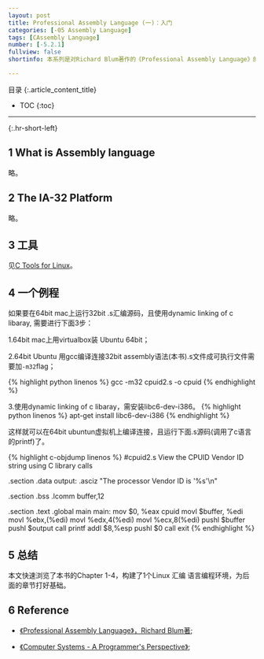 ```yaml
---
layout: post
title: Professional Assembly Language (一)：入门
categories: [-05 Assembly Language]
tags: [CAssembly Language]
number: [-5.2.1]
fullview: false
shortinfo: 本系列是对Richard Blum著作的《Professional Assembly Language》的读书总结。本文是第1篇笔记《Professional Assembly Language (一)：入门》。

---
```

目录
{:.article_content_title}


* TOC
{:toc}

---
{:.hr-short-left}



## 1 What is Assembly language ##

略。

## 2 The IA-32 Platform ##

略。

## 3 工具 ##


见[C Tools for Linux]({{site.baseurl}}/00%20c/2014/06/30/A1-Linux-C-%E5%B7%A5%E5%85%B7.html)。

## 4 一个例程 ##

如果要在64bit mac上运行32bit .s汇编源码，且使用dynamic linking of c libaray, 需要进行下面3步：

1.64bit mac上用virtualbox装 Ubuntu 64bit；

2.64bit Ubuntu 用gcc编译连接32bit assembly语法(本书).s文件成可执行文件需要加`-m32`flag；

{% highlight python linenos %}
gcc -m32 cpuid2.s -o cpuid
{% endhighlight %}

3.使用dynamic linking of c libaray，需安装libc6-dev-i386。
{% highlight python linenos %}
apt-get install libc6-dev-i386
{% endhighlight %}

这样就可以在64bit ubuntun虚拟机上编译连接，且运行下面.s源码(调用了c语言的printf)了。

{% highlight c-objdump linenos %}
#cpuid2.s View the CPUID Vendor ID string using C library calls

.section .data
output:
	.asciz "The processor Vendor ID is '%s'\n"

.section .bss
	.lcomm buffer,12

.section .text
.global main
main:
	mov $0, %eax
	cpuid
	movl $buffer, %edi
	movl %ebx,(%edi)
	movl %edx,4(%edi)
	movl %ecx,8(%edi)
	pushl $buffer
	pushl $output
	call printf
	addl $8,%esp
	pushl $0
	call exit
{% endhighlight %}



## 5 总结 ##

本文快速浏览了本书的Chapter 1-4，构建了1个Linux 汇编 语言编程环境，为后面的章节打好基础。

## 6 Reference ##

- [《Professional Assembly Language》，Richard Blum著](https://www.amazon.com/Professional-Assembly-Language-Richard-Blum/dp/0764579010);

- [《Computer Systems - A Programmer's Perspective》](https://www.amazon.com/Computer-Systems-Programmers-Perspective-2nd/dp/0136108040);



